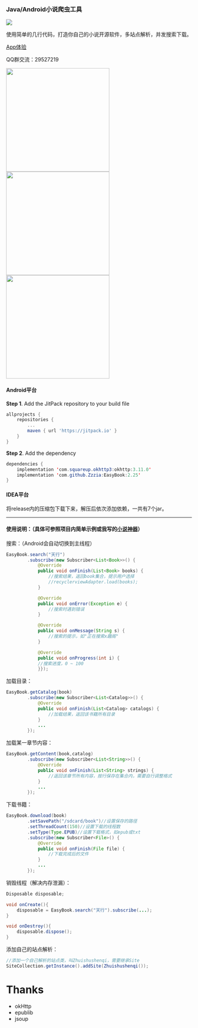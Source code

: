 ### Java/Android小说爬虫工具

[![](https://jitpack.io/v/Zzzia/EasyBook.svg)](https://jitpack.io/#Zzzia/EasyBook)


使用简单的几行代码，打造你自己的小说开源软件，多站点解析，并发搜索下载。


[App体验](https://github.com/Zzzia/Book)

QQ群交流：29527219

<img src="https://github.com/Zzzia/EasyBook/blob/master/screenshot/book2.png" width="280"><img src="https://github.com/Zzzia/EasyBook/blob/master/screenshot/book3.png" width="280"><img src="https://github.com/Zzzia/EasyBook/blob/master/screenshot/book4.png" width="280">

#### Android平台
**Step 1**. Add the JitPack repository to your build file

~~~gradle
allprojects {
	repositories {
		...
		maven { url 'https://jitpack.io' }
	}
}
~~~

**Step 2**. Add the dependency

~~~java
dependencies {
	implementation 'com.squareup.okhttp3:okhttp:3.11.0'
    implementation 'com.github.Zzzia:EasyBook:2.25'
}
~~~


#### IDEA平台

将release内的压缩包下载下来，解压后依次添加依赖，一共有7个jar。

---

#### 使用说明：（具体可参照项目内简单示例或我写的[小说神器](https://github.com/Zzzia/Book)）

搜索：（Android会自动切换到主线程）

~~~java
EasyBook.search("天行")
        .subscribe(new Subscriber<List<Book>>() {
            @Override
            public void onFinish(List<Book> books) {
                //搜索结果，返回book集合，提示用户选择
                //recyclerviewAdapter.load(books);
            }

            @Override
            public void onError(Exception e) {
                //搜索时遇到错误
            }

            @Override
            public void onMessage(String s) {
                //搜索的提示，如"正在搜索x趣阁"
            }

            @Override
            public void onProgress(int i) {
            //搜索进度，0 ~ 100
            }});
~~~

加载目录：

~~~java
EasyBook.getCatalog(book)
        .subscribe(new Subscriber<List<Catalog>>() {
            @Override
            public void onFinish(List<Catalog> catalogs) {
                //加载结果，返回该书籍所有目录
            }
            ...
        });
~~~

加载某一章节内容：

~~~java
EasyBook.getContent(book,catalog)
        .subscribe(new Subscriber<List<String>>() {
            @Override
            public void onFinish(List<String> strings) {
                //返回该章节所有内容，按行保存在集合内，需要自行调整格式
            }
            ...
        });
~~~

下载书籍：

~~~java
EasyBook.download(book)
		.setSavePath("/sdcard/book")//设置保存的路径
		.setThreadCount(150)//设置下载的线程数
		.setType(Type.EPUB)//设置下载格式，如epub或txt
		.subscribe(new Subscriber<File>() {
			@Override
			public void onFinish(File file) {
				//下载完成后的文件
			}
			...
		});
~~~

销毁线程（解决内存泄漏）：

~~~java
Disposable disposable;

void onCreate(){
    disposable = EasyBook.search("天行").subscribe(...);
}

void onDestroy(){
    disposable.dispose();
}
~~~

添加自己的站点解析：
~~~java
//添加一个自己解析的站点类，叫Zhuishushenqi，需要继承Site
SiteCollection.getInstance().addSite(Zhuishushenqi());
~~~

# Thanks

* okHttp
* epublib
* jsoup